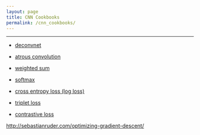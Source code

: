 ```yaml
---
layout: page
title: CNN Cookbooks
permalink: /cnn_cookbooks/
---
```


------


* [deconvnet](/deconvnet/)

* [atrous convolution]()
* [weighted sum](/weighted_sum/)

* [softmax](/softmax/)
* [cross entropy loss (log loss)](/cross_entropy/)
* [triplet loss]()
* [contrastive loss]()



http://sebastianruder.com/optimizing-gradient-descent/